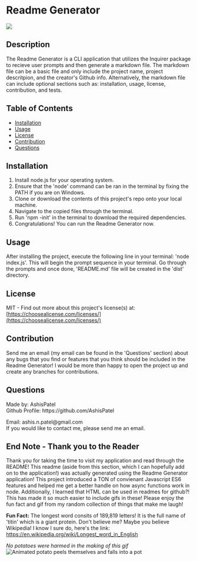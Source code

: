 <h1>Readme Generator</h1>
  <image src='https://img.shields.io/badge/license-MIT-green.svg' />
  <h2>Description</h2>
  
  The Readme Generator is a CLI application that utilizes the Inquirer package to recieve user prompts and then generate a markdown file. The markdown file can be a basic file and only include the project name, project descritpion, and the creator's Github info. Alternatively, the markdown file can include optional sections such as: installation, usage, license, contribution, and tests. 

  <h2>Table of Contents</h2>
 <ul>
  <li><a href="#installation">Installation</a></li>
    <li><a href="#usage">Usage</a></li>
    <li><a href="#license">License</a></li>
    <li><a href="#contribution">Contribution</a></li>
    
  <li><a href="#questions">Questions</a></li>
 </ul>

  <h2 id="installation">Installation</h2>
  <ol>
    <li>Install node.js for your operating system. </li> 
    <li>Ensure that the 'node' command can be ran in the terminal by fixing the PATH if you are on Windows. </li> 
    <li>Clone or download the contents of this project's repo onto your local machine.</li> 
    <li>Navigate to the copied files through the terminal.</li> 
    <li>Run 'npm -init' in the terminal to download the required dependencies.</li> 
    <li>Congratulations! You can run the Readme Generator now. </li> 
    
  </ol>
  

  <h2 id="usage">Usage</h2>
  <p>After installing the project, execute the following line in your terminal: 'node index.js'. This will begin the prompt sequence in your terminal. Go through the prompts and once done, 'README.md' file will be created in the 'dist' directory. </p>
  
 
  
  <h2 id="license">License</h2>

  MIT - Find out more about this project's license(s) at: [https://choosealicense.com/licenses/](https://choosealicense.com/licenses/)

  <h2 id="contribution">Contribution</h2>
  <p>Send me an email (my email can be found in the 'Questions' section) about any bugs that you find or features that you think should be included in the Readme Generator! I would be more than happy to open the project up and create any branches for contributions. </p>
  
  
  

  <h2 id="questions">Questions</h2>
  
  <p> 
  Made by: AshisPatel<br />
  Github Profile: https://github.com/AshisPatel<br />
  </p>Email: ashis.n.patel@gmail.com<br />If you would like to contact me, please send me an email. 

  <h2>End Note - Thank you to the Reader</h2>

  Thank you for taking the time to visit my application and read through the README! This readme (aside from this section, which I can hopefully add on to the application!) was actually generated using the Readme Generator application! This project introduced a TON of convienant Javascript ES6 features and helped me get a better handle on how async functions work in node. Additionally, I learned that HTML can be used in readmes for github?! This has made it so much easier to include gifs in these! Please enjoy the fun fact and gif from my random collection of things that make me laugh!

  **Fun Fact:** The longest word consits of 189,819 letters! It is the full name of 'titin' which is a giant protein. Don't believe me? Maybe you believe Wikipedia! I know I sure do, here's the link: <a href="https://en.wikipedia.org/wiki/Longest_word_in_English">https://en.wikipedia.org/wiki/Longest_word_in_English</a><br />

  _No potatoes were harmed in the making of this gif_
  ![Animated potato peels themselves and falls into a pot](https://github.com/AshisPatel/Readme-Generator-Week-9-Challenge/blob/main/assets/videos/potato.gif)
  